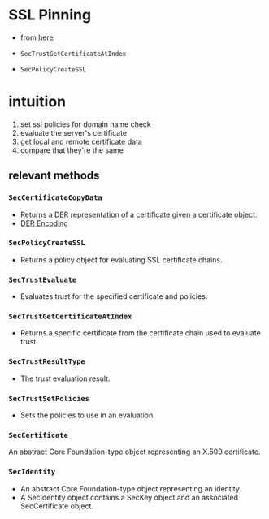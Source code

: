 # SSL Pinning

* from [here](https://infinum.co/the-capsized-eight/how-to-make-your-ios-apps-more-secure-with-ssl-pinning)

* `SecTrustGetCertificateAtIndex`

* `SecPolicyCreateSSL`

# intuition

1. set ssl policies for domain name check
1. evaluate the server's certificate
1. get local and remote certificate data
1. compare that they're the same

## relevant methods
### `SecCertificateCopyData`
* Returns a DER representation of a certificate given a certificate object.
* [DER Encoding](https://developer.apple.com/documentation/security/certificate_key_and_trust_services/certificates/storing_a_der_encoded_x.509_certificate)

### `SecPolicyCreateSSL`
* Returns a policy object for evaluating SSL certificate chains.

### `SecTrustEvaluate`
* Evaluates trust for the specified certificate and policies.

### `SecTrustGetCertificateAtIndex`
* Returns a specific certificate from the certificate chain used to evaluate trust.

### `SecTrustResultType`
* The trust evaluation result.

### `SecTrustSetPolicies`
* Sets the policies to use in an evaluation.

### `SecCertificate`
An abstract Core Foundation-type object representing an X.509 certificate.

### `SecIdentity`
* An abstract Core Foundation-type object representing an identity.
* A SecIdentity object contains a SecKey object and an associated SecCertificate object.
